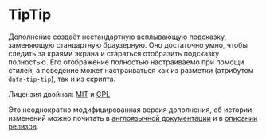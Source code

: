 # TipTip

Дополнение создаёт нестандартную всплывающую подсказку, заменяющую стандартную браузерную. Оно достаточно умно, чтобы следить за краями экрана и стараться отобразить подсказку полностью. Его отображение полностью настраиваемо при помощи стилей, а поведение может настраиваться как из разметки (атрибутом `data-tip-tip`), так и из скрипта.

Лицензия двойная: [MIT](http://www.opensource.org/licenses/mit-license.php) и [GPL](http://www.gnu.org/licenses/gpl.html)

Это неоднократно модифицированная версия дополнения, об истории изменений можно почитать в [англоязычной документации](https://github.com/Ser-Gen/TipTip/blob/master/README.md) и в [описании релизов](https://github.com/Ser-Gen/TipTip/releases).
